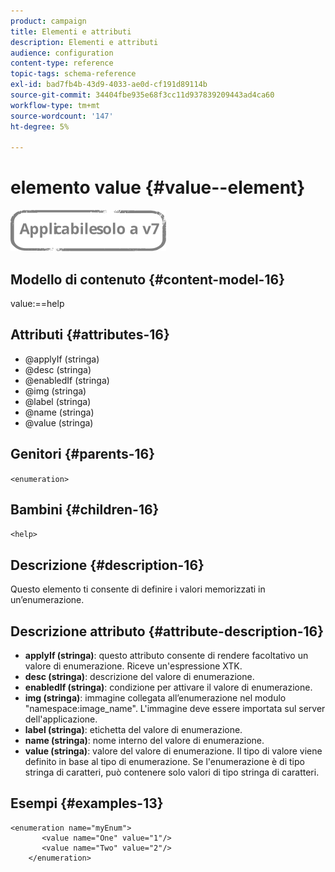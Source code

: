 ```yaml
---
product: campaign
title: Elementi e attributi
description: Elementi e attributi
audience: configuration
content-type: reference
topic-tags: schema-reference
exl-id: bad7fb4b-43d9-4033-ae0d-cf191d89114b
source-git-commit: 34404fbe935e68f3cc11d937839209443ad4ca60
workflow-type: tm+mt
source-wordcount: '147'
ht-degree: 5%

---
```


# elemento value {#value--element}

![](../../../assets/v7-only.svg)

## Modello di contenuto {#content-model-16}

value:==help

## Attributi {#attributes-16}

* @applyIf (stringa)
* @desc (stringa)
* @enabledIf (stringa)
* @img (stringa)
* @label (stringa)
* @name (stringa)
* @value (stringa)

## Genitori {#parents-16}

`<enumeration>`

## Bambini {#children-16}

`<help>`

## Descrizione {#description-16}

Questo elemento ti consente di definire i valori memorizzati in un’enumerazione.

## Descrizione attributo {#attribute-description-16}

* **applyIf (stringa)**: questo attributo consente di rendere facoltativo un valore di enumerazione. Riceve un&#39;espressione XTK.
* **desc (stringa)**: descrizione del valore di enumerazione.
* **enabledIf (stringa)**: condizione per attivare il valore di enumerazione.
* **img (stringa)**: immagine collegata all’enumerazione nel modulo &quot;namespace:image_name&quot;. L&#39;immagine deve essere importata sul server dell&#39;applicazione.
* **label (stringa)**: etichetta del valore di enumerazione.
* **name (stringa)**: nome interno del valore di enumerazione.
* **value (stringa)**: valore del valore di enumerazione. Il tipo di valore viene definito in base al tipo di enumerazione. Se l&#39;enumerazione è di tipo stringa di caratteri, può contenere solo valori di tipo stringa di caratteri.

## Esempi {#examples-13}

```
<enumeration name="myEnum">
       <value name="One" value="1"/>
       <value name="Two" value="2"/>
    </enumeration>
```
